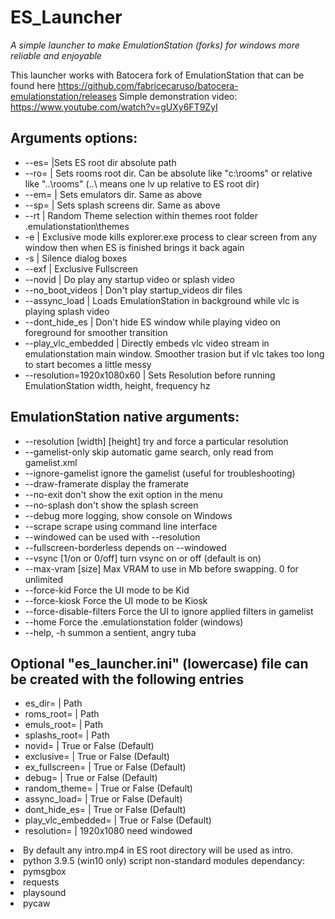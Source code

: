 # ES_Launcher

_A simple launcher to make EmulationStation (forks) for windows more reliable and enjoyable_

This launcher works with Batocera fork of EmulationStation that can be found here https://github.com/fabricecaruso/batocera-emulationstation/releases
Simple demonstration video: https://www.youtube.com/watch?v=gUXy6FT9ZyI
## Arguments options:

<ul><li>--es=					|Sets ES root dir absolute path</li>
<li>--ro=			      		| Sets rooms root dir. Can be absolute like "c:\rooms" or relative like "..\rooms" (..\ means one lv up relative to ES root dir)</li>
<li>--em=						| Sets emulators dir. Same as above</li>
<li>--sp=						| Sets splash screens dir. Same as above</li>
<li>--rt						| Random Theme selection within themes root folder .emulationstation\themes</li>
<li>-e							| Exclusive mode kills explorer.exe process to clear screen from any window then when ES is finished brings it back again</li>
<li>-s							| Silence dialog boxes</li>
<li>--exf						| Exclusive Fullscreen</li>
<li>--novid						| Do play any startup video or splash video</li>
<li>--no_boot_videos			| Don't play startup_videos dir files</li>
<li>--assync_load				| Loads EmulationStation in background while vlc is playing splash video</li>
<li>--dont_hide_es				| Don't hide ES window while playing video on foreground for smoother transition</li>
<li>--play_vlc_embedded			| Directly embeds vlc video stream in emulationstation main window. Smoother trasion but if vlc takes too long to start becomes a little messy</li>
<li>--resolution=1920x1080x60	| Sets Resolution before running EmulationStation width, height, frequency hz</li></ul>

## EmulationStation native arguments:

<ul><li>--resolution [width] [height]	try and force a particular resolution</li>
<li>--gamelist-only					skip automatic game search, only read from gamelist.xml</li>
<li>--ignore-gamelist				ignore the gamelist (useful for troubleshooting)</li>
<li>--draw-framerate				display the framerate</li>
<li>--no-exit						don't show the exit option in the menu</li>
<li>--no-splash						don't show the splash screen</li>
<li>--debug							more logging, show console on Windows</li>
<li>--scrape						scrape using command line interface</li>
<li>--windowed						can be used with --resolution</li>
<li>--fullscreen-borderless			depends on --windowed</li>
<li>--vsync [1/on or 0/off]			turn vsync on or off (default is on)</li>
<li>--max-vram [size]				Max VRAM to use in Mb before swapping. 0 for unlimited</li>
<li>--force-kid						Force the UI mode to be Kid</li>
<li>--force-kiosk					Force the UI mode to be Kiosk</li>
<li>--force-disable-filters			Force the UI to ignore applied filters in gamelist</li>
<li>--home							Force the .emulationstation folder (windows)</li>
<li>--help, -h						summon a sentient, angry tuba</li></ul>

## Optional "es_launcher.ini" (lowercase) file can be created with the following entries

<ul><li>es_dir=							| Path</li>
<li>roms_root=						| Path</li>
<li>emuls_root=						| Path</li>
<li>splashs_root=					| Path</li>
<li>novid=							| True or False (Default)</li>
<li>exclusive=						| True or False (Default)</li>
<li>ex_fullscreen=					| True or False (Default)</li>
<li>debug=							| True or False (Default)</li>
<li>random_theme=					| True or False (Default)</li>
<li>assync_load=					| True or False (Default)</li>
<li>dont_hide_es=					| True or False (Default)</li>
<li>play_vlc_embedded=				| True or False (Default)</li>
<li>resolution=						| 1920x1080 need windowed</li></ul>

<li>By default any intro.mp4 in ES root directory will be used as intro.</li>
<li>python 3.9.5 (win10 only) script non-standard modules dependancy:</li>
<li>pymsgbox</li>
<li>requests</li>
<li>playsound</li>
<li>pycaw</li>
